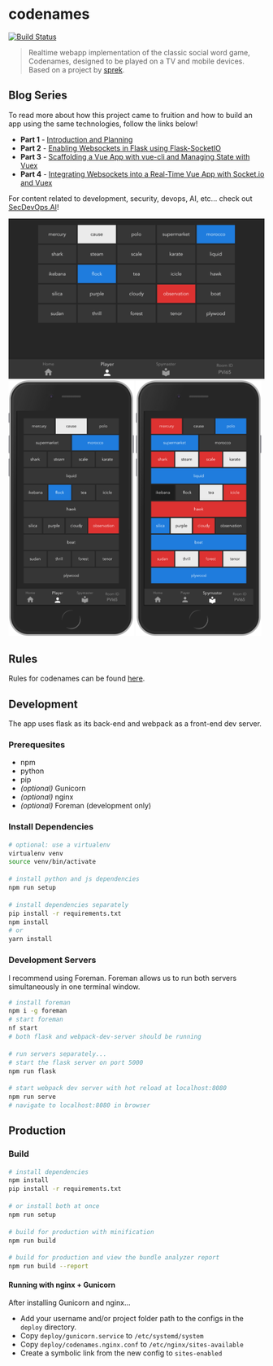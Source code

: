 # codenames

[![Build Status](https://travis-ci.org/joshporter1/codenames.svg?branch=master)](https://travis-ci.org/joshporter1/codenames)

> Realtime webapp implementation of the classic social word game, Codenames, designed to be played on a TV and mobile devices. Based on a project by [sprek](https://github.com/sprek).

## Blog Series

To read more about how this project came to fruition and how to build an app using the same technologies, follow the links below!

* __Part 1__ - [Introduction and Planning](https://secdevops.ai/weekend-project-part-1-creating-a-real-time-web-based-application-using-flask-vue-and-socket-b71c73f37df7)
* __Part 2__ - [Enabling Websockets in Flask using Flask-SocketIO](https://secdevops.ai/weekend-project-part-2-turning-flask-into-a-real-time-websocket-server-using-flask-socketio-ab6b45f1d896)
* __Part 3__ - [Scaffolding a Vue App with vue-cli and Managing State with Vuex](https://secdevops.ai/weekend-project-part-3-centralizing-state-management-with-vuex-5f4387ebc144)
* __Part 4__ - [Integrating Websockets into a Real-Time Vue App with Socket.io and Vuex](https://secdevops.ai/weekend-project-part-4-integrating-websockets-into-a-real-time-vue-app-with-socket-io-and-vuex-e358e04f477c)

For content related to development, security, devops, AI, etc... check out [SecDevOps.AI](https://secdevops.ai)!

<p>
  <img src="screenshots/player-full.png" alt="Large Player View">
  <img src="screenshots/player-mobile.png" alt="Player - mobile" width="49%">
  <img src="screenshots/spymaster-mobile.png" alt="Spymaster - mobile" width="49%">
</p>

## Rules

Rules for codenames can be found [here](https://en.wikipedia.org/wiki/Codenames_(board_game)#Rules).

## Development

The app uses flask as its back-end and webpack as a front-end dev server.

### Prerequesites

* npm
* python
* pip
* _(optional)_ Gunicorn
* _(optional)_ nginx
* _(optional)_ Foreman (development only)

### Install Dependencies
```bash
# optional: use a virtualenv
virtualenv venv
source venv/bin/activate

# install python and js dependencies
npm run setup

# install dependencies separately
pip install -r requirements.txt
npm install
# or
yarn install
```

### Development Servers

I recommend using Foreman. Foreman allows us to run both servers simultaneously in one terminal window.

```bash
# install foreman
npm i -g foreman
# start foreman
nf start
# both flask and webpack-dev-server should be running

# run servers separately...
# start the flask server on port 5000
npm run flask

# start webpack dev server with hot reload at localhost:8080
npm run serve
# navigate to localhost:8080 in browser
```

## Production

### Build

``` bash
# install dependencies
npm install
pip install -r requirements.txt

# or install both at once
npm run setup

# build for production with minification
npm run build

# build for production and view the bundle analyzer report
npm run build --report
```

#### Running with nginx + Gunicorn

After installing Gunicorn and nginx...

* Add your username and/or project folder path to the configs in the `deploy` directory.
* Copy `deploy/gunicorn.service` to `/etc/systemd/system`
* Copy `deploy/codenames.nginx.conf` to `/etc/nginx/sites-available`
* Create a symbolic link from the new config to `sites-enabled`
